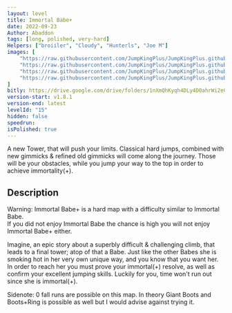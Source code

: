 ```yaml
---
layout: level
title: Immortal Babe+
date: 2022-09-23
Author: Abaddon
tags: [long, polished, very-hard]
Helpers: ["broiiler", "Cloudy", "Hunterls", "Joe M"]
images: [
    "https://raw.githubusercontent.com/JumpKingPlus/JumpKingPlus.github.io/www/images/workshop/levels/ws15-banner.png",
    "https://raw.githubusercontent.com/JumpKingPlus/JumpKingPlus.github.io/www/images/workshop/levels/ws15-2.png",
    "https://raw.githubusercontent.com/JumpKingPlus/JumpKingPlus.github.io/www/images/workshop/levels/ws15-3.png",
    "https://raw.githubusercontent.com/JumpKingPlus/JumpKingPlus.github.io/www/images/workshop/levels/ws15-4.png"
]
bitly: https://drive.google.com/drive/folders/1nXmQhKyqh4DLy4D0ahrWi2eCz-G6-c6n?usp=sharing
version-start: v1.8.1
version-end: latest
levelId: "15"
hidden: false
speedrun: 
isPolished: true
---
```


A new Tower, that will push your limits. Classical hard jumps, combined with new gimmicks & refined old gimmicks will come along the journey. Those will be your obstacles, while you jump your way to the top in order to achieve immortality(+).

<!-- more -->

<div id="description">
    <h2>Description</h2>
    <p>Warning: Immortal Babe+ is a hard map with a difficulty similar to Immortal Babe.<br>If you did not enjoy Immortal Babe the chance is high you will not enjoy Immortal Babe+ either.</p>
    <p>Imagine, an epic story about a superbly difficult & challenging climb, that leads to a final tower; atop of that a Babe. Just like the other Babes she is smoking hot in her very own unique way, and you know that you want her. In order to reach her you must prove your immortal(+) resolve, as well as confirm your excellent jumping skills. Luckily for you, time won't run out since she is immortal(+).</p>
    <p>Sidenote: 0 fall runs are possible on this map. In theory Giant Boots and Boots+Ring is possible as well but I would advise against trying it.</p>
</div>